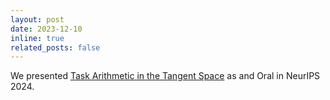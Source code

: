 ```yaml
---
layout: post
date: 2023-12-10
inline: true
related_posts: false
---
```


We presented [Task Arithmetic in the Tangent Space](https://arxiv.org/abs/2305.12827) as and Oral in NeurIPS 2024.